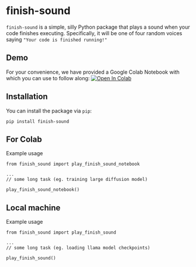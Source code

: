 # finish-sound

`finish-sound` is a simple, silly Python package that plays a sound when your code finishes executing. 
Specifically, it will be one of four random voices saying `"Your code is finished running!"`

## Demo
For your convenience, we have provided a Google Colab Notebook with which you can use to follow along:
[![Open In Colab](https://colab.research.google.com/assets/colab-badge.svg)](https://colab.research.google.com/github/kentjliu/finish-sound/blob/main/finish_sound_demo.ipynb)

## Installation

You can install the package via `pip`:
```
pip install finish-sound
```

## For Colab

Example usage

```
from finish_sound import play_finish_sound_notebook

...
// some long task (eg. training large diffusion model)

play_finish_sound_notebook()
```

## Local machine

Example usage

```
from finish_sound import play_finish_sound

...
// some long task (eg. loading llama model checkpoints)

play_finish_sound()
```
